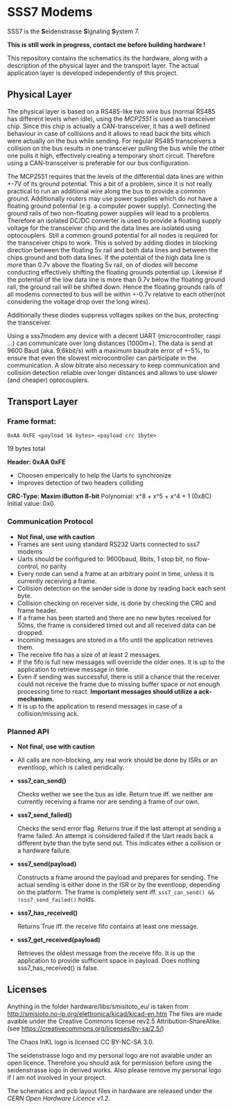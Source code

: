 SSS7 Modems
===========
SSS7 is the **S**eidenstrasse **S**ignaling **S**ystem 7.

**This is still work in progress, contact me before building hardware !**

This repository contains the schematics its the hardware,
along with a description of the physical layer and the transport layer.
The actual application layer is developed independently of this project.


Physical Layer
--------------
The physical layer is based on a RS485-like two wire bus
(normal RS485 has different levels when idle),
using the *MCP2551* is used as transceiver chip.
Since this chip is actually a CAN-transceiver,
it has a well defined behaviour in case of collisions
and it allows to read back the bits which were actually on the bus while sending.
For regular RS485 transceivers a collision on the bus results
in one transceiver pulling the bus while the other one pulls it high,
effectively creating a temporary short circuit.
Therefore using a CAN-transceiver is preferable for our bus configuration.

The MCP2551 requires that the levels of the differential data lines are within +-7V
of its ground potential.
This a bit of a problem, since it is not really practical to run an additional wire
along the bus to provide a common ground.
Additionally routers may use power supplies which do not have a floating ground potential
(e.g. a computer power supply).
Connecting the ground rails of two non-floating power supplies will lead to a problems.
Therefore an isolated DC/DC converter is used to provide a floating supply voltage
for the transceiver chip and the data lines are isolated using optocouplers.
Still a common ground potential for all nodes is required for the transceiver chips to work.
This is solved by adding diodes in blocking direction between the floating 5v rail and both data lines
and between the chips ground and both data lines.
If the potential of the high data line is more than 0.7v above the floating 5v rail,
on of diodes will become conducting effectively shifting the floating grounds potential up.
Likewise if the potential of the low data line is more than 0.7v below the floating ground rail,
the ground rail will be shifted down.
Hence the floating grounds rails of all modems connected to bus will be within +-0.7v
relative to each other(not considering the voltage drop over the long wires).

Additionally these diodes suppress voltages spikes on the bus,
protecting the transceiver.

Using a sss7modem any device with a decent UART (microcontroller, raspi ...)
can communicate over long distances (1000m+).
The data is send at 9600 Baud (aka. 9,6kbit/s) with a maximum baudrate error of +-5%,
to ensure that even the slowest microcontroller can participate in the communication.
A slow bitrate also necessary to keep communication and collision detection reliable over longer
distances and allows to use slower (and cheaper) optocouplers.

Transport Layer
---------------


### Frame format:
``` 0xAA 0xFE <payload 16 bytes> <payload crc 1byte> ```

19 bytes total

**Header: 0xAA 0xFE**
- Choosen emperically to help the Uarts to synchronize
- Improves detection of two headers colliding

**CRC-Type: Maxim iButton 8-bit**
Polynomial: x^8 + x^5 + x^4 + 1 (0x8C)
Initial value: 0x0

### Communication Protocol

- **Not final, use with caution**
- Frames are sent using standard RS232 Uarts connected to sss7 modems
- Uarts should be configured to: 9600baud, 8bits, 1 stop bit, no flow-control, no parity
- Every node can send a frame at an arbitrary point in time,
    unless it is currently receiving a frame.
- Collision detection on the sender side is done by reading back each sent byte.
- Collision checking on receiver side, is done by checking the CRC and frame header.
- If a frame has been started and there are no new bytes received for 50ms,
    the frame is considered timed out and all received data can be dropped.
- Incoming messages are stored in a fifo until the application retrieves them.
- The receive fifo has a size of at least 2 messages.
- If the fifo is full new messages will override the older ones.
    It is up to the application to retrieve message in time.
- Even if sending was successful, there is still a chance that the receiver could not
    receive the frame due to missing buffer space or not enough processing time to react.
    **Important messages should utilize a ack-mechanism.**
- It is up to the application to resend messages in case of a collision/missing ack.

### Planned API
- **Not final, use with caution**
- All calls are non-blocking,
    any real work should be done by ISRs or an eventloop, which is called peridically.

- **sss7_can_send()**

    Checks wether we see the bus as idle.
    Return true iff. we neither are currently receiving a frame
    nor are sending a frame of our own.

- **sss7_send_failed()**

    Checks the send error flag.
    Returns true if the last attempt at sending a frame failed.
    An attempt is considered failed if the Uart reads back a different byte than the byte send out.
    This indicates either a collision or a hardware failure.

- **sss7_send(payload)**

    Constructs a frame around the payload and prepares for sending.
    The actual sending is either done in the ISR or by the eventloop, depending on the platform.
    The frame is completely sent iff. ```sss7_can_send() && !sss7_send_failed()``` holds.

- **sss7_has_received()**

    Returns True iff. the receive fifo contains at least one message.

- **sss7_get_received(payload)**

    Retrieves the oldest message from the receive fifo.
    It is up the application to provide sufficient space in payload.
    Does nothing sss7_has_received() is false.


Licenses
--------

Anything in the folder hardware/libs/smisitoto_eu/ is taken from http://smisioto.no-ip.org/elettronica/kicad/kicad-en.htm
The files are made avaible under the Creative Commons license rev2.5 Attribution-ShareAlike. (see https://creativecommons.org/licenses/by-sa/2.5/)

The Chaos InKL logo is licensed CC BY-NC-SA 3.0.

The seidenstrasse logo and my personal logo are not avaiable under an open licence.
Therefore you should ask for permission before using the seidenstrasse logo in derived works.
Also please remove my personal logo if I am not involved in your project.

The schematics and pcb layout files in hardware are released under the *CERN Open Hardware Licence v1.2*.
